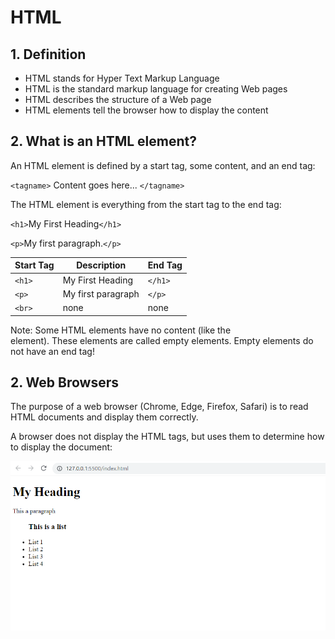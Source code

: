 # HTML

## 1. Definition

- HTML stands for Hyper Text Markup Language
- HTML is the standard markup language for creating Web pages
- HTML describes the structure of a Web page
- HTML elements tell the browser how to display the content

## 2. What is an HTML element?

An HTML element is defined by a start tag, some content, and an end tag:

`<tagname>` Content goes here... `</tagname>`

The HTML element is everything from the start tag to the end tag:

`<h1>`My First Heading`</h1>`

`<p>`My first paragraph.`</p>`

| Start Tag | Description | End Tag |
| --- | --- | --- |
| `<h1>` | My First Heading | `</h1>` |
| `<p>` | My first paragraph | `</p>` |
| `<br>` |	none | none |

Note: Some HTML elements have no content (like the <br> element). These elements are called empty elements. Empty elements do not have an end tag!

## 2. Web Browsers

The purpose of a web browser (Chrome, Edge, Firefox, Safari) is to read HTML documents and display them correctly.

A browser does not display the HTML tags, but uses them to determine how to display the document:

![example html display](my_1st_heading.png)


